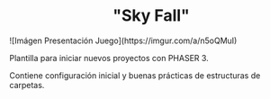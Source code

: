 <h1 align="center"> "Sky Fall" </h1>
![Imágen Presentación Juego](https://imgur.com/a/n5oQMuI)

Plantilla para iniciar nuevos proyectos con PHASER 3.

Contiene configuración inicial y buenas prácticas de estructuras de carpetas.
